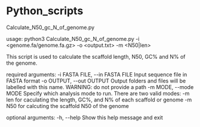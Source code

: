 # Python_scripts

Calculate_N50_gc_N_of_genome.py

usage: python3 Calculate_N50_gc_N_of_genome.py -i <genome.fa/genome.fa.gz> -o <output.txt> -m <N50|len>

This script is used to calculate the scaffold length, N50, GC% and N% of the genome.

required arguments:
  -i FASTA FILE, --in FASTA FILE
                        Input sequence file in FASTA format
  -o OUTPUT, --out OUTPUT
                        Output folders and files will be labelled with this name. WARNING: do not provide a path
  -m MODE, --mode MODE  Specify which analysis mode to run.
                        There are two valid modes:
                        -m len for caculating the length, GC%, and N% of each scaffold or genome
                        -m N50 for calcuting the scaffold N50 of the genome

optional arguments:
  -h, --help            Show this help message and exit
